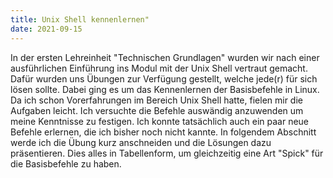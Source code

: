 ```yaml
---
title: Unix Shell kennenlernen"
date: 2021-09-15
---
```


In der ersten Lehreinheit "Technischen Grundlagen" wurden wir nach einer ausführlichen Einführung ins Modul mit der Unix Shell vertraut gemacht. Dafür wurden uns Übungen zur Verfügung gestellt, welche jede(r) für sich lösen sollte. Dabei ging es um das Kennenlernen der Basisbefehle in Linux. Da ich schon Vorerfahrungen im Bereich Unix Shell hatte, fielen mir die Aufgaben leicht. Ich versuchte die Befehle auswändig anzuwenden um meine Kenntnisse zu festigen. Ich konnte tatsächlich auch ein paar neue Befehle erlernen, die ich bisher noch nicht kannte.
In folgendem Abschnitt werde ich die Übung kurz anschneiden und die Lösungen dazu präsentieren. Dies alles in Tabellenform, um gleichzeitig eine Art "Spick" für die Basisbefehle zu haben.

